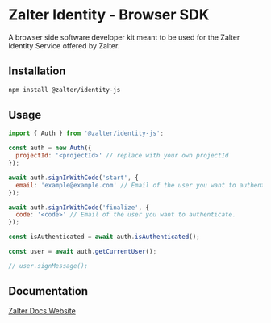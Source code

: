 # Zalter Identity - Browser SDK

A browser side software developer kit meant to be used for the Zalter Identity Service offered by Zalter.

## Installation
```bash
npm install @zalter/identity-js
```

## Usage

```javascript
import { Auth } from '@zalter/identity-js';

const auth = new Auth({
  projectId: '<projectId>' // replace with your own projectId
});

await auth.signInWithCode('start', {
  email: 'example@example.com' // Email of the user you want to authenticate. 
});

await auth.signInWithCode('finalize', {
  code: '<code>' // Email of the user you want to authenticate. 
});

const isAuthenticated = await auth.isAuthenticated();

const user = await auth.getCurrentUser();

// user.signMessage();
```

## Documentation

[Zalter Docs Website](https://docs.zalter.com)
